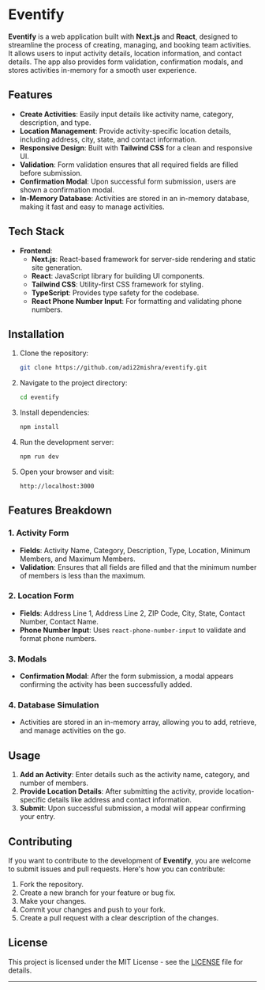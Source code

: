 # Eventify

**Eventify** is a web application built with **Next.js** and **React**, designed to streamline the process of creating, managing, and booking team activities. It allows users to input activity details, location information, and contact details. The app also provides form validation, confirmation modals, and stores activities in-memory for a smooth user experience.

## Features

- **Create Activities**: Easily input details like activity name, category, description, and type.
- **Location Management**: Provide activity-specific location details, including address, city, state, and contact information.
- **Responsive Design**: Built with **Tailwind CSS** for a clean and responsive UI.
- **Validation**: Form validation ensures that all required fields are filled before submission.
- **Confirmation Modal**: Upon successful form submission, users are shown a confirmation modal.
- **In-Memory Database**: Activities are stored in an in-memory database, making it fast and easy to manage activities.

## Tech Stack

- **Frontend**:
  - **Next.js**: React-based framework for server-side rendering and static site generation.
  - **React**: JavaScript library for building UI components.
  - **Tailwind CSS**: Utility-first CSS framework for styling.
  - **TypeScript**: Provides type safety for the codebase.
  - **React Phone Number Input**: For formatting and validating phone numbers.

## Installation

1. Clone the repository:

   ```bash
   git clone https://github.com/adi22mishra/eventify.git
   ```

2. Navigate to the project directory:

   ```bash
   cd eventify
   ```

3. Install dependencies:

   ```bash
   npm install
   ```

4. Run the development server:

   ```bash
   npm run dev
   ```

5. Open your browser and visit:
   ```
   http://localhost:3000
   ```

## Features Breakdown

### 1. **Activity Form**

- **Fields**: Activity Name, Category, Description, Type, Location, Minimum Members, and Maximum Members.
- **Validation**: Ensures that all fields are filled and that the minimum number of members is less than the maximum.

### 2. **Location Form**

- **Fields**: Address Line 1, Address Line 2, ZIP Code, City, State, Contact Number, Contact Name.
- **Phone Number Input**: Uses `react-phone-number-input` to validate and format phone numbers.

### 3. **Modals**

- **Confirmation Modal**: After the form submission, a modal appears confirming the activity has been successfully added.

### 4. **Database Simulation**

- Activities are stored in an in-memory array, allowing you to add, retrieve, and manage activities on the go.

## Usage

1. **Add an Activity**: Enter details such as the activity name, category, and number of members.
2. **Provide Location Details**: After submitting the activity, provide location-specific details like address and contact information.
3. **Submit**: Upon successful submission, a modal will appear confirming your entry.

## Contributing

If you want to contribute to the development of **Eventify**, you are welcome to submit issues and pull requests. Here's how you can contribute:

1. Fork the repository.
2. Create a new branch for your feature or bug fix.
3. Make your changes.
4. Commit your changes and push to your fork.
5. Create a pull request with a clear description of the changes.

## License

This project is licensed under the MIT License - see the [LICENSE](LICENSE) file for details.

---
